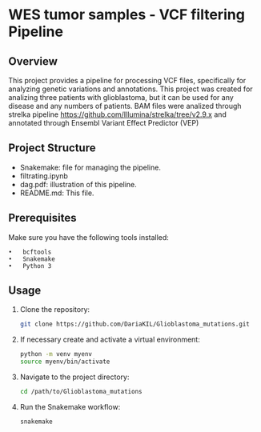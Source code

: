# WES tumor samples - VCF filtering Pipeline

## Overview

This project provides a pipeline for processing VCF files, specifically for analyzing genetic variations and annotations. 
This project was created for analizing three patients with glioblastoma, but it can be used for any disease and any numbers of patients.
BAM files were analized through strelka pipeline https://github.com/Illumina/strelka/tree/v2.9.x and annotated through Ensembl Variant Effect Predictor (VEP) 

## Project Structure
- Snakemake: file for managing the pipeline.
- filtrating.ipynb
- dag.pdf: illustration of this pipeline.
- README.md: This file.

## Prerequisites

Make sure you have the following tools installed:

	•	bcftools
	•	Snakemake
	•	Python 3

## Usage
1. Clone the repository:
    ```sh
    git clone https://github.com/DariaKIL/Glioblastoma_mutations.git
    ```
2. If necessary create and activate a virtual environment:
    ```sh
    python -m venv myenv
    source myenv/bin/activate
    ```
3. Navigate to the project directory:
    ```sh
    cd /path/to/Glioblastoma_mutations
    ```
4. Run the Snakemake workflow:
    ```sh
    snakemake 
    ```




